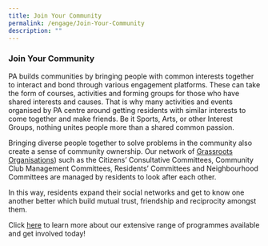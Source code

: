 ```yaml
---
title: Join Your Community
permalink: /engage/Join-Your-Community
description: ""
---
```

### Join Your Community

PA builds communities by bringing people with common interests together to interact and bond through various engagement platforms. These can take the form of courses, activities and forming groups for those who have shared interests and causes. That is why many activities and events organised by PA centre around getting residents with similar interests to come together and make friends. Be it Sports, Arts, or other Interest Groups, nothing unites people more than a shared common passion. 

Bringing diverse people together to solve problems in the community also create a sense of community ownership. Our network of [Grassroots Organisations](/our-network/Grassroots-Organisations/Grassroots-Organisations)) such as the Citizens’ Consultative Committees, Community Club Management Committees, Residents’ Committees and Neighbourhood Committees are managed by residents to look after each other.  

In this way, residents expand their social networks and get to know one another better which build mutual trust, friendship and reciprocity amongst them.

Click [here]() to learn more about our extensive range of programmes available and get involved today!